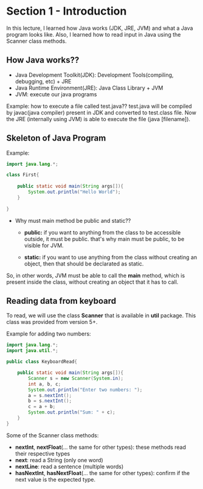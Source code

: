 # Section 1 - Introduction
In this lecture, I learned how Java works (JDK, JRE, JVM) and what a Java program looks like. Also, I learned how to read input in Java using the Scanner class methods.

## How Java works??


- Java Development Toolkit(JDK): Development Tools(compiling, debugging, etc) + JRE
- Java Runtime Environment(JRE): Java Class Library + JVM
- JVM: execute our java programs

Example: how to execute a file called test.java??
test.java will be compiled by javac(java compiler) present in JDK and converted to test.class file. Now the JRE (internally using JVM) is able to execute the file (java [filename]).

## Skeleton of Java Program


Example:
```java
import java.lang.*;

class First{
    
    public static void main(String args[]){
        System.out.println("Hello World");
    }
    
}
```
* Why must main method be public and static??
    - **public:** if you want to anything from the class to be accessible outside, it must be public. that's why main must be public, to be     visible for JVM.

    - **static:** if you want to use anything from the class without creating an object, then that should be declarated as static.

So, in other words, JVM must be able to call the **main** method, which is present inside the class, without creating an object that it has to call.


## Reading data from keyboard

To read, we will use the class **Scanner** that is available in **util** package.
This class was provided from version 5+.

Example for adding two numbers:
```java
import java.lang.*;
import java.util.*;

public class KeyboardRead{

    public static void main(String args[]){
        Scanner s = new Scanner(System.in);
        int a, b, c;
        System.out.println("Enter two numbers: ");
        a = s.nextInt();
        b = s.nextInt();
        c = a + b;
        System.out.println("Sum: " + c);
    }
}
```

Some of the Scanner class methods:
* **nextInt**, **nextFloat**(... the same for other types): these methods read their respective types
* **next**: read a String (only one word)
* **nextLine**: read a sentence (multiple words)
* **hasNextInt**, **hasNextFloat**(... the same for other types): confirm if the next value is the expected type.
